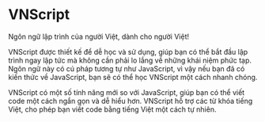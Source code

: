 # VNScript
Ngôn ngữ lập trình của người Việt, dành cho người Việt!

VNScript được thiết kế để dễ học và sử dụng, giúp bạn có thể bắt đầu lập trình ngay lập tức mà không cần phải lo lắng về những khái niệm phức tạp. Ngôn ngữ này có cú pháp tương tự như JavaScript, vì vậy nếu bạn đã có kiến thức về JavaScript, bạn sẽ có thể học VNScript một cách nhanh chóng.

VNScript có một số tính năng mới so với JavaScript, giúp bạn có thể viết code một cách ngắn gọn và dễ hiểu hơn. VNScript hỗ trợ các từ khóa tiếng Việt, cho phép bạn viết code bằng tiếng Việt một cách tự nhiên.

